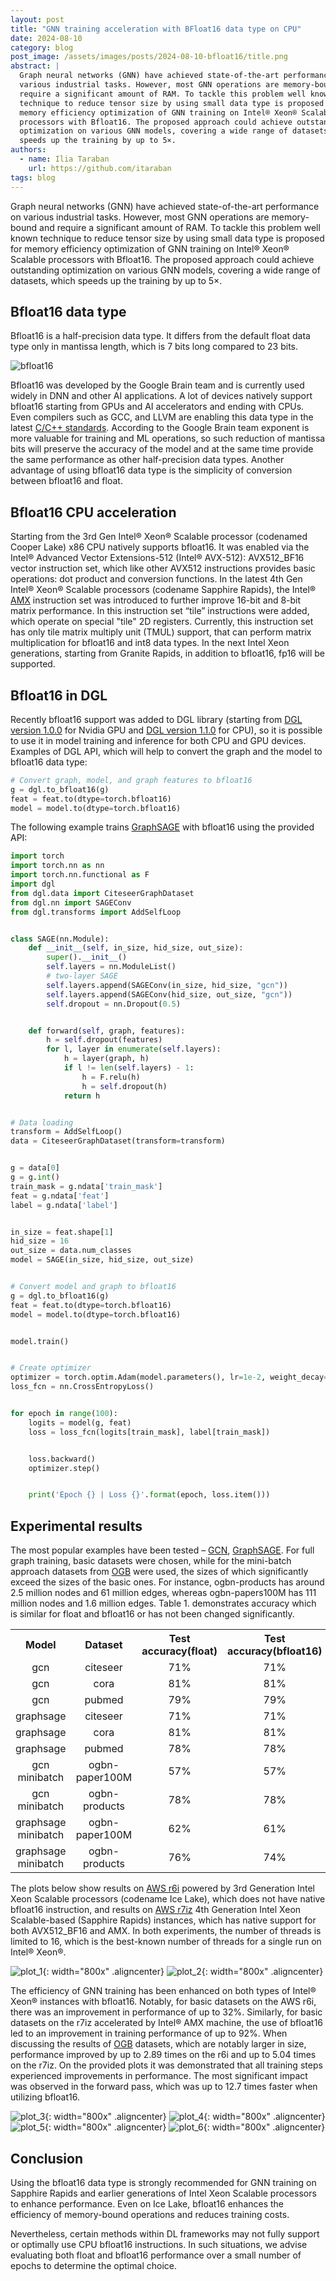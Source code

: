 ```yaml
---
layout: post
title: "GNN training acceleration with BFloat16 data type on CPU"
date: 2024-08-10
category: blog
post_image: /assets/images/posts/2024-08-10-bfloat16/title.png
abstract: |
  Graph neural networks (GNN) have achieved state-of-the-art performance on
  various industrial tasks. However, most GNN operations are memory-bound and
  require a significant amount of RAM. To tackle this problem well known
  technique to reduce tensor size by using small data type is proposed for
  memory efficiency optimization of GNN training on Intel® Xeon® Scalable
  processors with Bfloat16. The proposed approach could achieve outstanding
  optimization on various GNN models, covering a wide range of datasets, which
  speeds up the training by up to 5×.
authors:
  - name: Ilia Taraban
    url: https://github.com/itaraban
tags: blog
---
```


Graph neural networks (GNN) have achieved state-of-the-art performance on
various industrial tasks. However, most GNN operations are memory-bound and
require a significant amount of RAM. To tackle this problem well known
technique to reduce tensor size by using small data type is proposed for
memory efficiency optimization of GNN training on Intel® Xeon® Scalable
processors with Bfloat16. The proposed approach could achieve outstanding
optimization on various GNN models, covering a wide range of datasets, which
speeds up the training by up to 5×.

## Bfloat16 data type

Bfloat16 is a half-precision data type. It differs from the default float data
type only in mantissa length, which is 7 bits long compared to 23 bits.

![bfloat16](/assets/images/posts/2024-08-10-bfloat16/bfloat16.png)

Bfloat16 was developed by the Google Brain team and is currently used widely in
DNN and other AI applications. A lot of devices natively support bfloat16
starting from GPUs and AI accelerators and ending with CPUs. Even compilers such
as GCC, and LLVM are enabling this data type in the latest [C/C++ standards](https://en.cppreference.com/w/cpp/types/floating-point).
According to the Google Brain team exponent is more valuable for training and ML
operations, so such reduction of mantissa bits will preserve the accuracy of the
model and at the same time provide the same performance as other half-precision
data types. Another advantage of using bfloat16 data type is the simplicity of
conversion between bfloat16 and float.

## Bfloat16 CPU acceleration

Starting from the 3rd Gen Intel® Xeon® Scalable processor (codenamed Cooper Lake)
x86 CPU natively supports bfloat16. It was enabled via the Intel® Advanced Vector
Extensions-512 (Intel® AVX-512): AVX512_BF16 vector instruction set, which like
other AVX512 instructions provides basic operations: dot product and conversion
functions.
In the latest 4th Gen Intel® Xeon® Scalable processors (codename Sapphire Rapids),
the Intel® [AMX](https://www.intel.com/content/www/us/en/products/docs/accelerator-engines/advanced-matrix-extensions/overview.html)
instruction set was introduced to further improve 16-bit and 8-bit matrix
performance. In this instruction set “tile” instructions were added, which operate
on special "tile" 2D registers. Currently, this instruction set has only tile
matrix multiply unit (TMUL) support, that can perform matrix multiplication for
bfloat16 and int8 data types.
In the next Intel Xeon generations, starting from Granite Rapids, in addition to
bfloat16, fp16 will be supported.

## Bfloat16 in DGL

Recently bfloat16 support was added to DGL library (starting from [DGL version 1.0.0](https://github.com/dmlc/dgl/releases/tag/1.0.0)
for Nvidia GPU and [DGL version 1.1.0](https://github.com/dmlc/dgl/releases/tag/1.1.0)
for CPU), so it is possible to use it in model training and inference for both
CPU and GPU devices.
Examples of DGL API, which will help to convert the graph and the model to
bfloat16 data type:

```python
# Convert graph, model, and graph features to bfloat16
g = dgl.to_bfloat16(g)
feat = feat.to(dtype=torch.bfloat16)
model = model.to(dtype=torch.bfloat16)
```

The following example trains [GraphSAGE](https://snap.stanford.edu/graphsage/)
with bfloat16 using the provided API:

```python
import torch
import torch.nn as nn
import torch.nn.functional as F
import dgl
from dgl.data import CiteseerGraphDataset
from dgl.nn import SAGEConv
from dgl.transforms import AddSelfLoop


class SAGE(nn.Module):
    def __init__(self, in_size, hid_size, out_size):
        super().__init__()
        self.layers = nn.ModuleList()
        # two-layer SAGE
        self.layers.append(SAGEConv(in_size, hid_size, "gcn"))
        self.layers.append(SAGEConv(hid_size, out_size, "gcn"))
        self.dropout = nn.Dropout(0.5)


    def forward(self, graph, features):
        h = self.dropout(features)
        for l, layer in enumerate(self.layers):
            h = layer(graph, h)
            if l != len(self.layers) - 1:
                h = F.relu(h)
                h = self.dropout(h)
            return h


# Data loading
transform = AddSelfLoop()
data = CiteseerGraphDataset(transform=transform)


g = data[0]
g = g.int()
train_mask = g.ndata['train_mask']
feat = g.ndata['feat']
label = g.ndata['label']


in_size = feat.shape[1]
hid_size = 16
out_size = data.num_classes
model = SAGE(in_size, hid_size, out_size)


# Convert model and graph to bfloat16
g = dgl.to_bfloat16(g)
feat = feat.to(dtype=torch.bfloat16)
model = model.to(dtype=torch.bfloat16)


model.train()


# Create optimizer
optimizer = torch.optim.Adam(model.parameters(), lr=1e-2, weight_decay=5e-4)
loss_fcn = nn.CrossEntropyLoss()


for epoch in range(100):
    logits = model(g, feat)
    loss = loss_fcn(logits[train_mask], label[train_mask])


    loss.backward()
    optimizer.step()


    print('Epoch {} | Loss {}'.format(epoch, loss.item()))
```

## Experimental results

The most popular examples have been tested – [GCN](https://arxiv.org/abs/1312.6203),
[GraphSAGE](https://arxiv.org/abs/1706.02216). For full graph training, basic
datasets were chosen, while for the mini-batch approach datasets from [OGB](https://ogb.stanford.edu/docs/nodeprop/)
were used, the sizes of which significantly exceed the sizes of the basic ones.
For instance, ogbn-products has around 2.5 million nodes and 61 million edges,
whereas ogbn-papers100M has 111 million nodes and 1.6 million edges. Table 1.
demonstrates accuracy which is similar for float and bfloat16 or has not been
changed significantly.

<table style="text-align: center;">
   <tr>
      <th>Model</th>
      <th>Dataset</th>
      <th>Test accuracy(float)</th>
      <th>Test accuracy(bfloat16)</th>
   </tr>
   <tr>
      <td>gcn</td>
      <td>citeseer</td>
      <td>71%</td>
      <td>71%</td>
   </tr>
   <tr>
      <td>gcn</td>
      <td>cora</td>
      <td>81%</td>
      <td>81%</td>
   </tr>
   <tr>
      <td>gcn</td>
      <td>pubmed</td>
      <td>79%</td>
      <td>79%</td>
   </tr>
   <tr>
      <td>graphsage</td>
      <td>citeseer</td>
      <td>71%</td>
      <td>71%</td>
   </tr>
   <tr>
      <td>graphsage</td>
      <td>cora</td>
      <td>81%</td>
      <td>81%</td>
   </tr>
   <tr>
      <td>graphsage</td>
      <td>pubmed</td>
      <td>78%</td>
      <td>78%</td>
   </tr>
   <tr>
      <td>gcn minibatch</td>
      <td>ogbn-paper100M</td>
      <td>57%</td>
      <td>57%</td>
   </tr>
   <tr>
      <td>gcn minibatch</td>
      <td>ogbn-products</td>
      <td>78%</td>
      <td>78%</td>
   </tr>
   <tr>
      <td>graphsage minibatch</td>
      <td>ogbn-paper100M</td>
      <td>62%</td>
      <td>61%</td>
   </tr>
   <tr>
      <td>graphsage minibatch</td>
      <td>ogbn-products</td>
      <td>76%</td>
      <td>74%</td>
   </tr>
</table>

The plots below show results on [AWS r6i](https://aws.amazon.com/ec2/instance-types/r6i/)
powered by 3rd Generation Intel Xeon Scalable processors (codename Ice Lake),
which does not have native bfloat16 instruction, and results on [AWS r7iz](https://aws.amazon.com/ec2/instance-types/r7iz/)
4th Generation Intel Xeon Scalable-based (Sapphire Rapids) instances, which has
native support for both AVX512_BF16 and AMX. In both experiments, the number of
threads is limited to 16, which is the best-known number of threads for a single
run on Intel® Xeon®.

![plot_1](/assets/images/posts/2024-08-10-bfloat16/plot_1.png){: width="800x" .aligncenter}
![plot_2](/assets/images/posts/2024-08-10-bfloat16/plot_2.png){: width="800x" .aligncenter}

The efficiency of GNN training has been enhanced on both types of Intel® Xeon®
instances with bfloat16. Notably, for basic datasets on the AWS r6i, there was
an improvement in performance of up to 32%. Similarly, for basic datasets on the
r7iz accelerated by Intel® AMX machine, the use of bfloat16 led to an improvement
in training performance of up to 92%.
When discussing the results of [OGB](https://ogb.stanford.edu/docs/nodeprop/)
datasets, which are notably larger in size, performance improved by up to 2.89
times on the r6i and up to 5.04 times on the r7iz. On the provided plots it was
demonstrated that all training steps experienced improvements in performance.
The most significant impact was observed in the forward pass, which was up to
12.7 times faster when utilizing bfloat16.

![plot_3](/assets/images/posts/2024-08-10-bfloat16/plot_3.png){: width="800x" .aligncenter}
![plot_4](/assets/images/posts/2024-08-10-bfloat16/plot_2.png){: width="800x" .aligncenter}
![plot_5](/assets/images/posts/2024-08-10-bfloat16/plot_5.png){: width="800x" .aligncenter}
![plot_6](/assets/images/posts/2024-08-10-bfloat16/plot_6.png){: width="800x" .aligncenter}

## Conclusion
Using the bfloat16 data type is strongly recommended for GNN training on Sapphire
Rapids and earlier generations of Intel Xeon Scalable processors to enhance
performance. Even on Ice Lake, bfloat16 enhances the efficiency of memory-bound
operations and reduces training costs.

Nevertheless, certain methods within DL frameworks may not fully support or
optimally use CPU bfloat16 instructions. In such situations, we advise evaluating
both float and bfloat16 performance over a small number of epochs to determine
the optimal choice.

